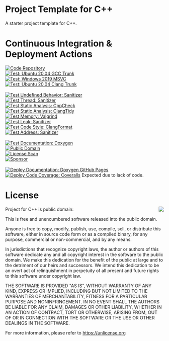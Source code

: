 # Project Template for C++

A starter project template for C++.

# Continuous Integration & Deployment Actions

[![Code Repository](https://img.shields.io/badge/Repository-GitHub%20%F0%9F%94%97-brightgreen)](https://github.com/FrancoisCarouge/Project)
<br>
[![Test: Ubuntu 20.04 GCC Trunk](https://github.com/FrancoisCarouge/Project/actions/workflows/verify_test_ubuntu-20-04_gcc-trunk.yml/badge.svg)](https://github.com/FrancoisCarouge/Project/actions/workflows/verify_test_ubuntu-20-04_gcc-trunk.yml)
<br>
[![Test: Windows 2019 MSVC](https://github.com/FrancoisCarouge/Project/actions/workflows/verify_test_windows-2019_msvc.yml/badge.svg)](https://github.com/FrancoisCarouge/Project/actions/workflows/verify_test_windows-2019_msvc.yml)
<br>
[![Test: Ubuntu 20.04 Clang Trunk](https://github.com/FrancoisCarouge/Project/actions/workflows/verify_test_ubuntu-20-04_clang-trunk.yml/badge.svg)](https://github.com/FrancoisCarouge/Project/actions/workflows/verify_test_ubuntu-20-04_clang-trunk.yml)
<br>
<br>
[![Test Undefined Behavior: Sanitizer](https://github.com/FrancoisCarouge/Project/actions/workflows/verify_test_sanitizer_undefined_behavior.yml/badge.svg)](https://github.com/FrancoisCarouge/Project/actions/workflows/verify_test_sanitizer_undefined_behavior.yml)
<br>
[![Test Thread: Sanitizer](https://github.com/FrancoisCarouge/Project/actions/workflows/verify_test_sanitizer_thread.yml/badge.svg)](https://github.com/FrancoisCarouge/Project/actions/workflows/verify_test_sanitizer_thread.yml)
<br>
[![Test Static Analysis: CppCheck](https://github.com/FrancoisCarouge/Project/actions/workflows/verify_code_static_analysis_cppcheck.yml/badge.svg)](https://github.com/FrancoisCarouge/Project/actions/workflows/verify_code_static_analysis_cppcheck.yml)
<br>
[![Test Static Analysis: ClangTidy](https://github.com/FrancoisCarouge/Project/actions/workflows/verify_code_static_analysis_tidy.yml/badge.svg)](https://github.com/FrancoisCarouge/Project/actions/workflows/verify_code_static_analysis_tidy.yml)
<br>
[![Test Memory: Valgrind](https://github.com/FrancoisCarouge/Project/actions/workflows/verify_test_memory_valgrind.yml/badge.svg)](https://github.com/FrancoisCarouge/Project/actions/workflows/verify_test_memory_valgrind.yml)
<br>
[![Test Leak: Sanitizer](https://github.com/FrancoisCarouge/Project/actions/workflows/verify_test_sanitizer_leak.yml/badge.svg)](https://github.com/FrancoisCarouge/Project/actions/workflows/verify_test_sanitizer_leak.yml)
<br>
[![Test Code Style: ClangFormat](https://github.com/FrancoisCarouge/Project/actions/workflows/verify_code_style_format.yml/badge.svg)](https://github.com/FrancoisCarouge/Project/actions/workflows/verify_code_style_format.yml)
<br>
[![Test Address: Sanitizer](https://github.com/FrancoisCarouge/Project/actions/workflows/verify_test_sanitizer_address.yml/badge.svg)](https://github.com/FrancoisCarouge/Project/actions/workflows/verify_test_sanitizer_address.yml)
<br>
<br>
[![Test Documentation: Doxygen](https://github.com/FrancoisCarouge/Project/actions/workflows/verify_documentation_doxygen.yml/badge.svg)](https://github.com/FrancoisCarouge/Project/actions/workflows/verify_documentation_doxygen.yml)
<br>
[![Public Domain](https://img.shields.io/badge/License-Public%20Domain%20%F0%9F%94%97-brightgreen)](https://raw.githubusercontent.com/francoiscarouge/Project/develop/LICENSE.txt)
<br>
[![License Scan](https://app.fossa.com/api/projects/git%2Bgithub.com%2FFrancoisCarouge%2FProject.svg?type=shield)](https://app.fossa.com/projects/git%2Bgithub.com%2FFrancoisCarouge%2FProject?ref=badge_shield)
<br>
[![Sponsor](https://img.shields.io/badge/Sponsor-%EF%BC%84%EF%BC%84%EF%BC%84%20%F0%9F%94%97-brightgreen)](http://paypal.me/francoiscarouge)
<br>
<br>
[![Deploy Documentation: Doxygen GitHub Pages](https://github.com/FrancoisCarouge/Project/actions/workflows/deploy_documentation_doxygen.yml/badge.svg)](https://github.com/FrancoisCarouge/Project/actions/workflows/deploy_documentation_doxygen.yml)
<br>
[![Deploy Code Coverage: Coveralls](https://github.com/FrancoisCarouge/Project/actions/workflows/deploy_test_coverage_coveralls.yml/badge.svg)](https://github.com/FrancoisCarouge/Project/actions/workflows/deploy_test_coverage_coveralls.yml) Expected due to lack of code.

# License

<img align="right" src="http://opensource.org/trademarks/opensource/OSI-Approved-License-100x137.png">

Project for C++ is public domain:

This is free and unencumbered software released into the public domain.

Anyone is free to copy, modify, publish, use, compile, sell, or
distribute this software, either in source code form or as a compiled
binary, for any purpose, commercial or non-commercial, and by any
means.

In jurisdictions that recognize copyright laws, the author or authors
of this software dedicate any and all copyright interest in the
software to the public domain. We make this dedication for the benefit
of the public at large and to the detriment of our heirs and
successors. We intend this dedication to be an overt act of
relinquishment in perpetuity of all present and future rights to this
software under copyright law.

THE SOFTWARE IS PROVIDED "AS IS", WITHOUT WARRANTY OF ANY KIND,
EXPRESS OR IMPLIED, INCLUDING BUT NOT LIMITED TO THE WARRANTIES OF
MERCHANTABILITY, FITNESS FOR A PARTICULAR PURPOSE AND NONINFRINGEMENT.
IN NO EVENT SHALL THE AUTHORS BE LIABLE FOR ANY CLAIM, DAMAGES OR
OTHER LIABILITY, WHETHER IN AN ACTION OF CONTRACT, TORT OR OTHERWISE,
ARISING FROM, OUT OF OR IN CONNECTION WITH THE SOFTWARE OR THE USE OR
OTHER DEALINGS IN THE SOFTWARE.

For more information, please refer to <https://unlicense.org>
